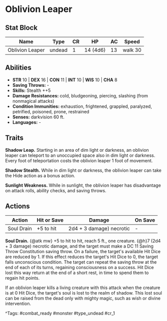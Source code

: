 # Oblivion Leaper

## Stat Block

| Name | Type | CR | HP | AC | Speed |
|------|------|----|----|----|-------|
| Oblivion Leaper | undead | 1 | 14 (4d6) | 13 | walk 30 |

## Abilities

- **STR** 10 | **DEX** 16 | **CON** 11 | **INT** 10 | **WIS** 10 | **CHA** 8
- **Saving Throws:** -  
- **Skills:** Stealth ++5  
- **Damage Resistances:** cold, bludgeoning, piercing, slashing (from nonmagical attacks)  
- **Condition Immunities:** exhaustion, frightened, grappled, paralyzed, petrified, poisoned, prone, restrained  
- **Senses:** darkvision 60 ft.  
- **Languages:** -

## Traits

**Shadow Leap.** Starting in an area of dim light or darkness, an oblivion leaper can teleport to an unoccupied space also in dim light or darkness. Every foot of teleportation costs the oblivion leaper 1 foot of movement.

**Shadow Stealth.** While in dim light or darkness, the oblivion leaper can take the Hide action as a bonus action.

**Sunlight Weakness.** While in sunlight, the oblivion leaper has disadvantage on attack rolls, ability checks, and saving throws.


## Actions

| Action | Hit or Save | Damage | On Save |
|--------|--------------|--------|----------|
| Soul Drain | +5 to hit | 2d4 + 3 damage) necrotic | - |

**Soul Drain.** {@atk mw} +5 to hit to hit, reach 5 ft., one creature. {@h}7 (2d4 + 3 damage) necrotic damage, and the target must make a DC 11 Saving Throw Constitution saving throw. On a failure, the target's available Hit Dice are reduced by 1. If this effect reduces the target's Hit Dice to 0, the target falls unconscious condition. The target can repeat the saving throw at the end of each of its turns, regaining consciousness on a success. Hit Dice lost this way return at the end of a short rest, in time to spend them to regain hit points.

If an oblivion leaper kills a living creature with this attack when the creature is at 0 Hit Dice, the target's soul is lost to the realm of shadow. This lost soul can be raised from the dead only with mighty magic, such as wish or divine intervention.


^Tags: #combat_ready #monster #type_undead #cr_1